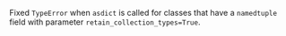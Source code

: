 Fixed `TypeError` when `asdict` is called for classes that have a `namedtuple` field with parameter `retain_collection_types=True`.
